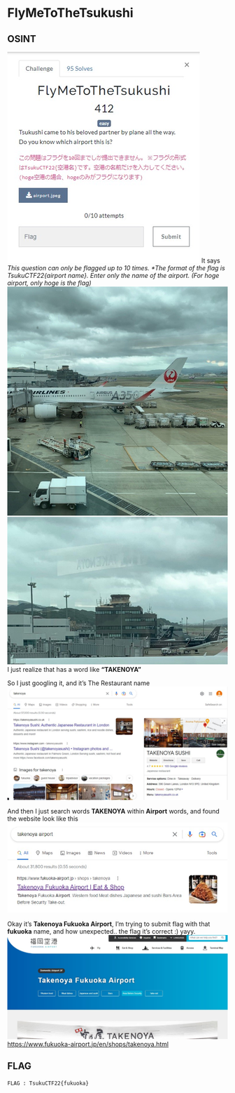 # FlyMeToTheTsukushi
## OSINT

<img src="../../img/12.jpg">
It says 
<i>This question can only be flagged up to 10 times. *The format of the flag is TsukuCTF22{airport name}.</i>
<i>Enter only the name of the airport. (For hoge airport, only hoge is the flag)</i>

<img src="../../img/13.jpg">

<img src="../../img/14.jpg">
I just realize that has a word like <b>“TAKENOYA”</b>

So I just googling it, and it’s The Restaurant name
<img src="../../img/15.jpg">

And then I just search words <b>TAKENOYA</b> within <b>Airport</b> words, and found the website look like this
<img src="../../img/16.jpg">

Okay it’s <b>Takenoya Fukuoka Airport</b>, I’m trying to submit flag with that <b>fukuoka</b> name, and how unexpected.. the flag it’s correct :) yayy.
<img src="../../img/17.jpg">
https://www.fukuoka-airport.jp/en/shops/takenoya.html

## FLAG
```FLAG : TsukuCTF22{fukuoka}```
